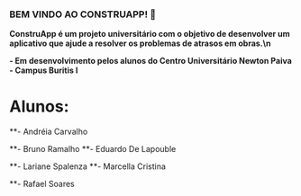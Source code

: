 ### BEM VINDO AO CONSTRUAPP! 👋


**ConstruApp é um projeto universitário com o objetivo de desenvolver um aplicativo que ajude a resolver os problemas de atrasos em obras.\n**

**- Em desenvolvimento pelos alunos do Centro Universitário Newton Paiva - Campus Buritis I**

# **Alunos:**

**- Andréia Carvalho 

**- Bruno Ramalho 
**- Eduardo De Lapouble  

**- Lariane Spalenza
**- Marcella Cristina 

**- Rafael Soares 

